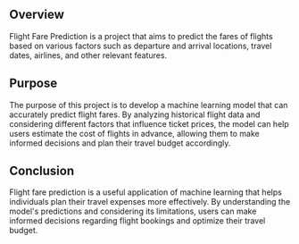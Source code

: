 ## Overview

Flight Fare Prediction is a project that aims to predict the fares of flights based on various factors such as departure and arrival locations, travel dates, airlines, and other relevant features. 

## Purpose

The purpose of this project is to develop a machine learning model that can accurately predict flight fares. By analyzing historical flight data and considering different factors that influence ticket prices, the model can help users estimate the cost of flights in advance, allowing them to make informed decisions and plan their travel budget accordingly.

## Conclusion

Flight fare prediction is a useful application of machine learning that helps individuals plan their travel expenses more effectively. By understanding the model's predictions and considering its limitations, users can make informed decisions regarding flight bookings and optimize their travel budget.